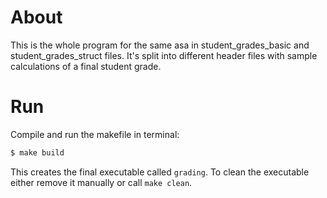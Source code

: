 # About

This is the whole program for the same asa in student_grades_basic and student_grades_struct files. It's split into different header files with sample calculations of a final student grade.

# Run

Compile and run the makefile in terminal:

```sh
$ make build
```

This creates the final executable called `grading`. To clean the executable either remove it manually or call `make clean`.
